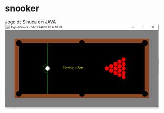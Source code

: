 # snooker
Jogo de Sinuca em JAVA
![Logo do Projeto](https://github.com/isaccanedo/snooker/blob/master/img/snooker.jpg)
